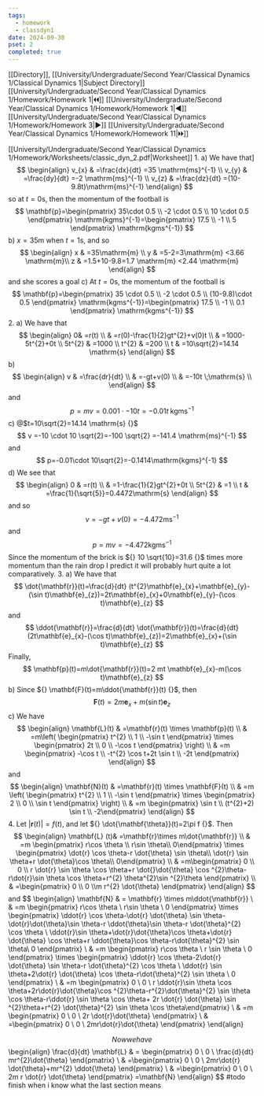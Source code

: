 ```yaml
---
tags:
  - homework
  - classdyn1
date: 2024-09-30
pset: 2
completed: true
---
```

[[Directory]], [[University/Undergraduate/Second Year/Classical Dynamics 1/Classical Dynamics 1|Subject Directory]]
[[University/Undergraduate/Second Year/Classical Dynamics 1/Homework/Homework 1|🞀🞀]] [[University/Undergraduate/Second Year/Classical Dynamics 1/Homework/Homework 1|◀]] [[University/Undergraduate/Second Year/Classical Dynamics 1/Homework/Homework 3|▶]] [[University/Undergraduate/Second Year/Classical Dynamics 1/Homework/Homework 11|🞂🞂]]

[[University/Undergraduate/Second Year/Classical Dynamics 1/Homework/Worksheets/classic_dyn_2.pdf|Worksheet]]
1. 
a)
We have that]
$$
\begin{align}
v_{x} & =\frac{dx}{dt} =35 \mathrm{ms}^{-1} \\
v_{y} & =\frac{dy}{dt}  =-2 \mathrm{ms}^{-1} \\
v_{z} & =\frac{dz}{dt}  =(10-9.8t)\mathrm{ms}^{-1}
\end{align}
$$
so at ${} t=0 {}\mathrm{s} {}$, then the momentum of the football is
$$
\mathbf{p}=\begin{pmatrix} 35\cdot 0.5 \\ -2 \cdot 0.5 \\ 10 \cdot  0.5 \end{pmatrix} \mathrm{kgms}^{-1}=\begin{pmatrix} 17.5 \\ -1 \\ 5 \end{pmatrix} \mathrm{kgms^{-1}}
$$
b)
${} x=35\mathrm{m} {}$ when ${} t=1\mathrm{s} {}$, and so 
$$
\begin{align}
 x & =35\mathrm{m}   \\
 y & =5-2=3\mathrm{m} <3.66 \mathrm{m}\\
z & =1.5+10-9.8=1.7 \mathrm{m} <2.44 \mathrm{m}
 \end{align}
$$
and she scores a goal
c)
At ${} t=0 \mathrm{s} {}$, the momentum of the football is
$$
\mathbf{p}=\begin{pmatrix} 35 \cdot 0.5 \\ -2 \cdot 0.5 \\ (10-9.8)\cdot 0.5 \end{pmatrix} \mathrm{kgms^{-1}}=\begin{pmatrix} 17.5 \\ -1 \\ 0.1 \end{pmatrix} \mathrm{kgms^{-1}}
$$
2. 
a)
We have that 
$$
\begin{align}
0& =r(t) \\
 & =r(0)-\frac{1}{2}gt^{2}+v(0)t \\
 & =1000-5t^{2}+0t \\
5t^{2} & =1000 \\
t^{2} & =200 \\
t & =10\sqrt{2}=14.14 \mathrm{s}
\end{align}
$$
b)
$$
\begin{align}
 v  & =\frac{dr}{dt}  \\
 & =-gt+v(0) \\
 & =-10t \;\mathrm{s} \\
 \end{align}
$$
and
$$
p=mv=0.001\cdot -10t=-0.01t \;\mathrm{kgms^{-1}}
$$
c)
@$t=10\sqrt{2}=14.14 \mathrm{s} {}$
$$
v =-10 \cdot 10 \sqrt{2}=-100 \sqrt{2} =-141.4 \mathrm{ms}^{-1} 
$$
and
$$
p=-0.01\cdot 10\sqrt{2}=-0.1414\mathrm{kgms}^{-1}
$$
d)
We see that
$$
\begin{align}
0 & =r(t) \\
 & =1-\frac{1}{2}gt^{2}+0t \\
  5t^{2} & =1 \\
t  & =\frac{1}{\sqrt{5}}=0.4472\mathrm{s}
\end{align}
$$
and so
$$
v=-gt+v(0)=-4.472\mathrm{ms^{-1}}
$$
and
$$
p=mv=-4.472 \mathrm{kgms^{-1}}
$$
Since the momentum of the brick is ${} 10 \sqrt{10}=31.6 {}$ times more momentum than the rain drop I predict it will probably hurt quite a lot comparatively.
3. 
a)
We have that
$$
\dot{\mathbf{r}}(t)=\frac{d}{dt} (t^{2}\mathbf{e}_{x}+\mathbf{e}_{y}-(\sin t)\mathbf{e}_{z})=2t\mathbf{e}_{x}+0\mathbf{e}_{y}-(\cos t)\mathbf{e}_{z}
$$
and
$$
\ddot{\mathbf{r}}=\frac{d}{dt} \dot{\mathbf{r}}(t)=\frac{d}{dt} (2t\mathbf{e}_{x}-(\cos t)\mathbf{e}_{z})=2\mathbf{e}_{x}+(\sin t)\mathbf{e}_{z}
$$
Finally, 
$$
\mathbf{p}(t)=m\dot{\mathbf{r}}(t)=2 mt \mathbf{e}_{x}-m(\cos t)\mathbf{e}_{z}
$$
b)
Since ${} \mathbf{F}(t)=m\ddot{\mathbf{r}}(t) {}$, then
$$
\mathbf{F}(t)=2m \mathbf{e}_{x}+m(\sin t)\mathbf{e}_{z} 
$$
c)
We have
$$
\begin{align}
 \mathbf{L}(t) & =\mathbf{r}(t) \times  \mathbf{p}(t) \\
 & =m\left( \begin{pmatrix} t^{2} \\ 1 \\ -\sin t \end{pmatrix} \times  \begin{pmatrix} 2t \\ 0 \\ -\cos t \end{pmatrix}  \right)  \\
 & =m \begin{pmatrix} -\cos t \\ -t^{2} \cos t+2t \sin t \\ -2t \end{pmatrix}   
 \end{align}
$$
and
$$
\begin{align}
\mathbf{N}(t) & =\mathbf{r}(t) \times  \mathbf{F}(t) \\
 & =m \left(  \begin{pmatrix} t^{2} \\ 1 \\ -\sin t \end{pmatrix} \times  \begin{pmatrix} 2 \\ 0 \\ \sin t \end{pmatrix}  \right)  \\
 & =m \begin{pmatrix} \sin t \\ (t^{2}+2) \sin t  \\  -2\end{pmatrix} 
\end{align}
$$
4. 
Let ${} {} |{\mathbf{r}}(t)|=f(t) {}$, and let ${} \dot{\mathbf{\theta}}(t)=2\pi f {}$. Then 
$$
\begin{align}
\mathbf{L} (t)& =\mathbf{r}\times  m\dot{\mathbf{r}} \\
 & =m \begin{pmatrix} r\cos \theta \\  r\sin  \theta\\  0\end{pmatrix} \times  \begin{pmatrix} \dot{r} \cos \theta-r \dot{\theta} \sin \theta\\  \dot{r} \sin \theta+r \dot{\theta}\cos \theta\\  0\end{pmatrix}  \\
 & =m\begin{pmatrix} 0 \\ 0 \\ r \dot{r} \sin \theta \cos \theta+r \dot{}\dot{\theta} \cos ^{2}\theta-r\dot{r}\sin \theta \cos \theta+r^{2} \theta^{2}\sin ^{2}\theta \end{pmatrix}  \\
 & =\begin{pmatrix} 0 \\ 0 \\m r^{2} \dot{\theta} \end{pmatrix} 
\end{align}
$$
and 
$$
\begin{align}
\mathbf{N} & = \mathbf{r} \times  m\ddot{\mathbf{r}} \\
 & =m \begin{pmatrix} r\cos  \theta \\ r\sin \theta \\ 0 \end{pmatrix} \times \begin{pmatrix} \ddot{r} \cos \theta-\dot{r} \dot{\theta} \sin \theta-\dot{r}\dot{\theta}\sin \theta-r \ddot{\theta}\sin \theta-r \dot{\theta}^{2} \cos \theta \\  \ddot{r}\sin \theta+\dot{r}\dot{\theta}\cos \theta+\dot{r} \dot{\theta} \cos \theta+r  \ddot{\theta}\cos \theta-r\dot{\theta}^{2} \sin \theta\\ 0 \end{pmatrix}  \\
 & =m \begin{pmatrix} r\cos \theta \\ r \sin \theta \\ 0 \end{pmatrix} \times \begin{pmatrix} \ddot{r} \cos \theta-2\dot{r} \dot{\theta} \sin \theta-r \dot{\theta}^{2} \cos \theta \\ \ddot{r} \sin \theta+2\dot{r} \dot{\theta} \cos \theta-r\dot{\theta}^{2} \sin \theta \\ 0 \end{pmatrix}  \\
 & =m \begin{pmatrix} 0 \\ 0 \\ r \ddot{r}\sin \theta \cos \theta+2r\dot{r}\dot{\theta}\cos ^{2}\theta-r^{2}\dot{\theta}^{2} \sin \theta \cos \theta-r\ddot{r} \sin \theta \cos \theta+ 2r \dot{r} \dot{\theta} \sin ^{2}\theta+r^{2} \dot{\theta}^{2} \sin \theta \cos \theta\end{pmatrix} \\
 & =m \begin{pmatrix} 0 \\ 0 \\ 2r \dot{r}\dot{\theta} \end{pmatrix}   \\
 & =\begin{pmatrix} 0 \\ 0 \\ 2mr\dot{r}\dot{\theta} \end{pmatrix} 
\end{align}

$$
Now we have
$$
\begin{align}
 \frac{d}{dt} \mathbf{L}  & = \begin{pmatrix} 0 \\ 0 \\ \frac{d}{dt} mr^{2}\dot{\theta} \end{pmatrix}  \\
 & =\begin{pmatrix} 0 \\ 0 \\ 2mr\dot{r} \dot{\theta}+mr^{2} \ddot{\theta}  \end{pmatrix}  \\
 & =\begin{pmatrix} 0 \\ 0 \\ 2m r \dot{r} \dot{\theta} \end{pmatrix} =\mathbf{N}
 \end{align}
$$
#todo finish when i know what the last section means